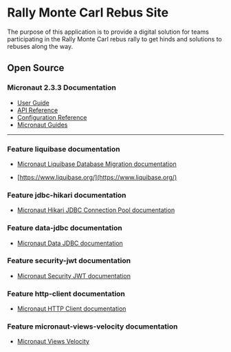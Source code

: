 # Rally Monte Carl Rebus Site
The purpose of this application is to provide a digital solution for teams participating in the Rally Monte Carl 
rebus rally to get hinds and solutions to rebuses along the way.


## Open Source

### Micronaut 2.3.3 Documentation

- [User Guide](https://docs.micronaut.io/2.3.3/guide/index.html)
- [API Reference](https://docs.micronaut.io/2.3.3/api/index.html)
- [Configuration Reference](https://docs.micronaut.io/2.3.3/guide/configurationreference.html)
- [Micronaut Guides](https://guides.micronaut.io/index.html)
---

### Feature liquibase documentation

- [Micronaut Liquibase Database Migration documentation](https://micronaut-projects.github.io/micronaut-liquibase/latest/guide/index.html)

- [https://www.liquibase.org/](https://www.liquibase.org/)

### Feature jdbc-hikari documentation

- [Micronaut Hikari JDBC Connection Pool documentation](https://micronaut-projects.github.io/micronaut-sql/latest/guide/index.html#jdbc)

### Feature data-jdbc documentation

- [Micronaut Data JDBC documentation](https://micronaut-projects.github.io/micronaut-data/latest/guide/index.html#jdbc)

### Feature security-jwt documentation

- [Micronaut Security JWT documentation](https://micronaut-projects.github.io/micronaut-security/latest/guide/index.html)

### Feature http-client documentation

- [Micronaut HTTP Client documentation](https://docs.micronaut.io/latest/guide/index.html#httpClient)

### Feature micronaut-views-velocity documentation
- [Micronaut Views Velocity](https://micronaut-projects.github.io/micronaut-views/latest/guide/#velocity)